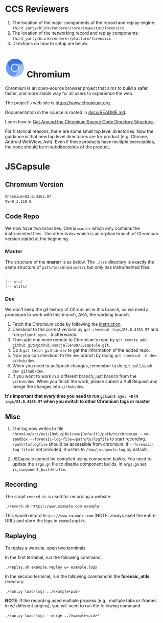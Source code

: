 # CCS Reviewers

1. The location of the major components of the record and replay engine: `third_party/blink/renderer/core/inspector/forensics`
2. The location of the networking record and replay components: `third_party/blink/renderer/platform/forensics`
3. Directions on how to setup are below.

# ![Logo](chrome/app/theme/chromium/product_logo_64.png) Chromium

Chromium is an open-source browser project that aims to build a safer, faster,
and more stable way for all users to experience the web.

The project's web site is https://www.chromium.org.

Documentation in the source is rooted in [docs/README.md](docs/README.md).

Learn how to [Get Around the Chromium Source Code Directory Structure
](https://www.chromium.org/developers/how-tos/getting-around-the-chrome-source-code).

For historical reasons, there are some small top level directories. Now the
guidance is that new top level directories are for product (e.g. Chrome,
Android WebView, Ash). Even if these products have multiple executables, the
code should be in subdirectories of the product.

# JSCapsule

## Chromium Version

```
Chromium=83.0.4103.97
V8=8.3.110.9
```

## Code Repo

We now have two branches. One is `master` which only contains the instrumented files.
The other is `dev` which is an orphan branch of Chromium version stated at the beginning.

### Master
The structure of the **master** is as below. The `./src` directory is exactly the same
structure of `path/to/chromium/src` but only has instrumented files.

```
.
|-- src/
|-- utils/
```


### Dev

We don't keep the git history of Chromium in this branch, so we need a procedure to
work with this branch, AKA, the working branch.
1. Fetch the Chromium code by following the [instruction](https://www.chromium.org/developers/how-tos/get-the-code).
2. Checkout to the correct version by `git checkout tags/83.0.4103.97` and run `gclient sync -D` afterwards.
3. Then add one more remote to Chromium's repo by `git remote add github git@github.com:jallen89/JSCapsule.git`.
4. Do a `git fetch github dev` to get the information of the added repo.
5. Now you can checkout to the `dev` branch by doing `git checkout -b dev github/dev`.
6. When you need to pull/push changes, remember to do `git pull/push dev github/dev`.
7. If you want to work in a different branch, just branch from the `github/dev`. When you finish the work, please submit a Pull Request
   and merge the changes into `github/dev`.

**It's important that every time you need to run `gclient sync -D` in `tags/83.0.4103.97` when you switch to other Chromium tags or master**

## Misc

1. The log now writes to file. `chromium/src/out/[Debug|Release|Default]/path/to/chromium --no-sandbox --forensic-log-file=/path/to/logfile` to start recording. `/path/to/logfile` should be accessible from chromium. If `--forensic-log-file` is not provided, it writes to `/tmp/jscapsule.log` by default.

2. JSCapsule cannot be compiled using component builds. You need to update the  `args.gn` file to disable component builds. In `args.gn` set `is_component_build=false`. 



## Recording 

The script `record.sh` is used for recording a website: 

`./record.sh https://www.example.com example` 

This would record `https://www.example.com` (NOTE: always used the entire URL) and store the logs in `example<pid>`. 

## Replaying

To replay a website, open two terminals. 

In the first terminal, run the following command: 

`./replay.sh example.replay &> example.logs`

In the second terminal, run the following command in the __forensic_utils__ directory:

`./run.py load-logs ../example<pid>`

__NOTE__: If the recording used multiple process (e.g., multiple tabs or iframes in w/ different origins), you will need to run the following command

`./run.py load-logs --merge ../example<pid>*`






